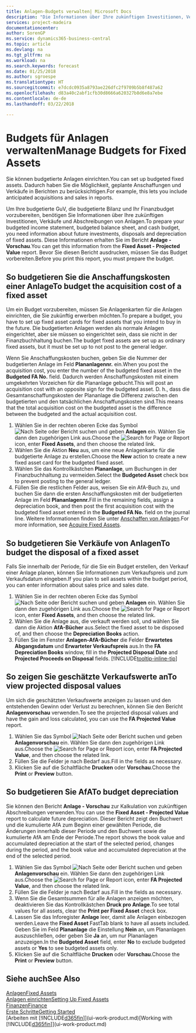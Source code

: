 ```yaml
---
title: Anlagen-Budgets verwalten| Microsoft Docs
description: "Die Informationen über Ihre zukünftigen Investitionen, Verkäufe und Abschreibungen von Anlagen, die Ihnen helfen, Budget- und Planungen vorzubereiten."
services: project-madeira
documentationcenter: 
author: SorenGP
ms.service: dynamics365-business-central
ms.topic: article
ms.devlang: na
ms.tgt_pltfrm: na
ms.workload: na
ms.search.keywords: forecast
ms.date: 01/25/2018
ms.author: sgroespe
ms.translationtype: HT
ms.sourcegitcommit: e7dcdc0935a8793ae226dfc2f9709b5b8f487a62
ms.openlocfilehash: d83a40c2abf1cfb30d8666a620327b8d6e8a7ebe
ms.contentlocale: de-de
ms.lasthandoff: 03/22/2018

---
```

# <a name="manage-budgets-for-fixed-assets"></a><span data-ttu-id="94153-103">Budgets für Anlagen verwalten</span><span class="sxs-lookup"><span data-stu-id="94153-103">Manage Budgets for Fixed Assets</span></span>
<span data-ttu-id="94153-104">Sie können budgetierte Anlagen einrichten.</span><span class="sxs-lookup"><span data-stu-id="94153-104">You can set up budgeted fixed assets.</span></span> <span data-ttu-id="94153-105">Dadurch haben Sie die Möglichkeit, geplante Anschaffungen und Verkäufe in Berichten zu berücksichtigen.</span><span class="sxs-lookup"><span data-stu-id="94153-105">For example, this lets you include anticipated acquisitions and sales in reports.</span></span>  

<span data-ttu-id="94153-106">Um Ihre budgetierte GuV, die budgetierte Bilanz und Ihr Finanzbudget vorzubereiten, benötigen Sie Informationen über Ihre zukünftigen Investitionen, Verkäufe und Abschreibungen von Anlagen.</span><span class="sxs-lookup"><span data-stu-id="94153-106">To prepare your budgeted income statement, budgeted balance sheet, and cash budget, you need information about future investments, disposals and depreciation of fixed assets.</span></span> <span data-ttu-id="94153-107">Diese Informationen erhalten Sie im Bericht **Anlage - Vorschau**.</span><span class="sxs-lookup"><span data-stu-id="94153-107">You can get this information from the **Fixed Asset - Projected Value** report.</span></span> <span data-ttu-id="94153-108">Bevor Sie diesen Bericht ausdrucken, müssen Sie das Budget vorbereiten.</span><span class="sxs-lookup"><span data-stu-id="94153-108">Before you print this report, you must prepare the budget.</span></span>  

## <a name="to-budget-the-acquisition-cost-of-a-fixed-asset"></a><span data-ttu-id="94153-109">So budgetieren Sie die Anschaffungskosten einer Anlage</span><span class="sxs-lookup"><span data-stu-id="94153-109">To budget the acquisition cost of a fixed asset</span></span>
<span data-ttu-id="94153-110">Um ein Budget vorzubereiten, müssen Sie Anlagenkarten für die Anlagen einrichten, die Sie zukünftig erwerben möchten.</span><span class="sxs-lookup"><span data-stu-id="94153-110">To prepare a budget, you have to set up fixed asset cards for fixed assets that you intend to buy in the future.</span></span> <span data-ttu-id="94153-111">Die budgetierten Anlagen werden als normale Anlagen eingerichtet, aber sie müssen so eingerichtet sein, dass sie nicht in der Finanzbuchhaltung buchen.</span><span class="sxs-lookup"><span data-stu-id="94153-111">The budget fixed assets are set up as ordinary fixed assets, but it must be set up to not post to the general ledger.</span></span>

<span data-ttu-id="94153-112">Wenn Sie Anschaffungskosten buchen, geben Sie die Nummer der budgetierten Anlage im Feld **Plananlagennr.** ein.</span><span class="sxs-lookup"><span data-stu-id="94153-112">When you post the acquisition cost, you enter the number of the budgeted fixed asset in the **Budgeted FA No.** field.</span></span> <span data-ttu-id="94153-113">Dadurch werden Anschaffungskosten mit einem umgekehrten Vorzeichen für die Plananlage gebucht.</span><span class="sxs-lookup"><span data-stu-id="94153-113">This will post an acquisition cost with an opposite sign for the budgeted asset.</span></span> <span data-ttu-id="94153-114">D. h., dass die Gesamtanschaffungskosten der Plananlage die Differenz zwischen den budgetierten und den tatsächlichen Anschaffungskosten sind.</span><span class="sxs-lookup"><span data-stu-id="94153-114">This means that the total acquisition cost on the budgeted asset is the difference between the budgeted and the actual acquisition cost.</span></span>

1. <span data-ttu-id="94153-115">Wählen Sie in der rechten oberen Ecke das Symbol ![Nach Seite oder Bericht suchen](media/ui-search/search_small.png "Nach Seite oder Bericht suchen") und geben **Anlagen** ein. Wählen Sie dann den zugehörigen Link aus.</span><span class="sxs-lookup"><span data-stu-id="94153-115">Choose the ![Search for Page or Report](media/ui-search/search_small.png "Search for Page or Report icon") icon, enter **Fixed Assets**, and then choose the related link.</span></span>
2. <span data-ttu-id="94153-116">Wählen Sie die Aktion **Neu** aus, um eine neue Anlagenkarte für die budgetierte Anlage zu erstellen.</span><span class="sxs-lookup"><span data-stu-id="94153-116">Choose the **New** action to create a new fixed asset card for the budgeted fixed asset.</span></span>
3. <span data-ttu-id="94153-117">Wählen Sie das Kontrollkästchen **Plananlage**, um Buchungen in der Finanzbuchhaltung zu vermeiden.</span><span class="sxs-lookup"><span data-stu-id="94153-117">Select the **Budgeted Asset** check box to prevent posting to the general ledger.</span></span>
4. <span data-ttu-id="94153-118">Füllen Sie die restlichen Felder aus, weisen Sie ein AfA-Buch zu, und buchen Sie dann die ersten Anschaffungskosten mit der budgetierten Anlage im Feld **Plananlagennr.**</span><span class="sxs-lookup"><span data-stu-id="94153-118">Fill in the remaining fields, assign a depreciation book, and then post the first acquisition cost with the budgeted fixed asset entered in the **Budgeted FA No.** field on the journal line.</span></span> <span data-ttu-id="94153-119">Weitere Informationen finden Sie unter [Anschaffen von Anlagen](fa-how-acquire.md).</span><span class="sxs-lookup"><span data-stu-id="94153-119">For more information, see [Acquire Fixed Assets](fa-how-acquire.md).</span></span>

## <a name="to-budget-the-disposal-of-a-fixed-asset"></a><span data-ttu-id="94153-120">So budgetieren Sie Verkäufe von Anlagen</span><span class="sxs-lookup"><span data-stu-id="94153-120">To budget the disposal of a fixed asset</span></span>
<span data-ttu-id="94153-121">Falls Sie innerhalb der Periode, für die Sie ein Budget erstellen, den Verkauf einer Anlage planen, können Sie Informationen zum Verkaufspreis und zum Verkaufsdatum eingeben.</span><span class="sxs-lookup"><span data-stu-id="94153-121">If you plan to sell assets within the budget period, you can enter information about sales price and sales date.</span></span>

1. <span data-ttu-id="94153-122">Wählen Sie in der rechten oberen Ecke das Symbol ![Nach Seite oder Bericht suchen](media/ui-search/search_small.png "Nach Seite oder Bericht suchen") und geben **Anlagen** ein. Wählen Sie dann den zugehörigen Link aus.</span><span class="sxs-lookup"><span data-stu-id="94153-122">Choose the ![Search for Page or Report](media/ui-search/search_small.png "Search for Page or Report icon") icon, enter **Fixed Assets**, and then choose the related link.</span></span>
2. <span data-ttu-id="94153-123">Wählen Sie die Anlage aus, die verkauft werden soll, und wählen Sie dann die Aktion **AfA-Bücher** aus.</span><span class="sxs-lookup"><span data-stu-id="94153-123">Select the fixed asset to be disposed of, and then choose the **Depreciation Books** action.</span></span>
3. <span data-ttu-id="94153-124">Füllen Sie im Fenster **Anlagen-AfA-Bücher** die Felder **Erwartetes Abgangsdatum** und **Erwarteter Verkaufspreis** aus.</span><span class="sxs-lookup"><span data-stu-id="94153-124">In the **FA Depreciation Books** window, fill in the **Projected Disposal Date** and **Projected Proceeds on Disposal** fields.</span></span> [!INCLUDE[tooltip-inline-tip](includes/tooltip-inline-tip_md.md)]

## <a name="to-view-projected-disposal-values"></a><span data-ttu-id="94153-125">So zeigen Sie geschätzte Verkaufswerte an</span><span class="sxs-lookup"><span data-stu-id="94153-125">To view projected disposal values</span></span>
<span data-ttu-id="94153-126">Um sich die geschätzten Verkaufswerte anzeigen zu lassen und den entstehenden Gewinn oder Verlust zu berechnen, können Sie den Bericht **Anlagenvorschau** verwenden.</span><span class="sxs-lookup"><span data-stu-id="94153-126">To see the projected disposal values and have the gain and loss calculated, you can use the **FA Projected Value** report.</span></span>

1. <span data-ttu-id="94153-127">Wählen Sie das Symbol ![Nach Seite oder Bericht suchen](media/ui-search/search_small.png "Nach Seite oder Bericht suchen") und geben **Anlagenvorschau** ein. Wählen Sie dann den zugehörigen Link aus.</span><span class="sxs-lookup"><span data-stu-id="94153-127">Choose the ![Search for Page or Report](media/ui-search/search_small.png "Search for Page or Report icon") icon, enter **FA Projected Value**, and then choose the related link.</span></span>
2. <span data-ttu-id="94153-128">Füllen Sie die Felder je nach Bedarf aus.</span><span class="sxs-lookup"><span data-stu-id="94153-128">Fill in the fields as necessary.</span></span>
3. <span data-ttu-id="94153-129">Klicken Sie auf die Schaltfläche **Drucken** oder **Vorschau**.</span><span class="sxs-lookup"><span data-stu-id="94153-129">Choose the **Print** or **Preview** button.</span></span>

## <a name="to-budget-depreciation"></a><span data-ttu-id="94153-130">So budgetieren Sie AfA</span><span class="sxs-lookup"><span data-stu-id="94153-130">To budget depreciation</span></span>
<span data-ttu-id="94153-131">Sie können den Bericht **Anlage - Vorschau** zur Kalkulation von zukünftigen Abschreibungen verwenden.</span><span class="sxs-lookup"><span data-stu-id="94153-131">You can use the **Fixed Asset - Projected Value** report to calculate future depreciation.</span></span> <span data-ttu-id="94153-132">Dieser Bericht zeigt den Buchwert und die kumulierte AfA zum Beginn einer gewählten Periode, die Änderungen innerhalb dieser Periode und den Buchwert sowie die kumulierte AfA am Ende der Periode.</span><span class="sxs-lookup"><span data-stu-id="94153-132">The report shows the book value and accumulated depreciation at the start of the selected period, changes during the period, and the book value and accumulated depreciation at the end of the selected period.</span></span>

1. <span data-ttu-id="94153-133">Wählen Sie das Symbol ![Nach Seite oder Bericht suchen](media/ui-search/search_small.png "Nach Seite oder Bericht suchen") und geben **Anlagenvorschau** ein. Wählen Sie dann den zugehörigen Link aus.</span><span class="sxs-lookup"><span data-stu-id="94153-133">Choose the ![Search for Page or Report](media/ui-search/search_small.png "Search for Page or Report icon") icon, enter **FA Projected Value**, and then choose the related link.</span></span>
2. <span data-ttu-id="94153-134">Füllen Sie die Felder je nach Bedarf aus.</span><span class="sxs-lookup"><span data-stu-id="94153-134">Fill in the fields as necessary.</span></span>
3. <span data-ttu-id="94153-135">Wenn Sie die Gesamtsummen für alle Anlagen anzeigen möchten, deaktivieren Sie das Kontrollkästchen **Druck pro Anlage**.</span><span class="sxs-lookup"><span data-stu-id="94153-135">To see total values for all assets, clear the **Print per Fixed Asset** check box.</span></span>
4. <span data-ttu-id="94153-136">Lassen Sie das Inforegister **Anlage** leer, damit alle Anlagen einbezogen werden.</span><span class="sxs-lookup"><span data-stu-id="94153-136">Leave the **Fixed Asset** FastTab blank to have all assets included.</span></span> <span data-ttu-id="94153-137">Geben Sie im Feld **Plananlage** die Einstellung **Nein** an, um Plananlagen auszuschließen, oder geben Sie **Ja** an, um nur Plananlagen anzuzeigen.</span><span class="sxs-lookup"><span data-stu-id="94153-137">In the **Budgeted Asset** field, enter **No** to exclude budgeted assets or **Yes** to see budgeted assets only.</span></span>
5. <span data-ttu-id="94153-138">Klicken Sie auf die Schaltfläche **Drucken** oder **Vorschau**.</span><span class="sxs-lookup"><span data-stu-id="94153-138">Choose the **Print** or **Preview** button.</span></span>

## <a name="see-also"></a><span data-ttu-id="94153-139">Siehe auch</span><span class="sxs-lookup"><span data-stu-id="94153-139">See Also</span></span>
[<span data-ttu-id="94153-140">Anlagen</span><span class="sxs-lookup"><span data-stu-id="94153-140">Fixed Assets</span></span>](fa-manage.md)  
[<span data-ttu-id="94153-141">Anlagen einrichten</span><span class="sxs-lookup"><span data-stu-id="94153-141">Setting Up Fixed Assets</span></span>](fa-setup.md)  
[<span data-ttu-id="94153-142">Finanzen</span><span class="sxs-lookup"><span data-stu-id="94153-142">Finance</span></span>](finance.md)  
[<span data-ttu-id="94153-143">Erste Schritte</span><span class="sxs-lookup"><span data-stu-id="94153-143">Getting Started</span></span>](product-get-started.md)  
<span data-ttu-id="94153-144">[Arbeiten mit [!INCLUDE[d365fin](includes/d365fin_md.md)]](ui-work-product.md)</span><span class="sxs-lookup"><span data-stu-id="94153-144">[Working with [!INCLUDE[d365fin](includes/d365fin_md.md)]](ui-work-product.md)</span></span>

